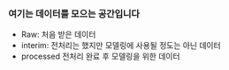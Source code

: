 ### 여기는 데이터를 모으는 공간입니다

- Raw: 처음 받은 데이터
- interim: 전처리는 했지만 모델링에 사용될 정도는 아닌 데이터
- processed 전처리 완료 후 모델링을 위한 데이터
